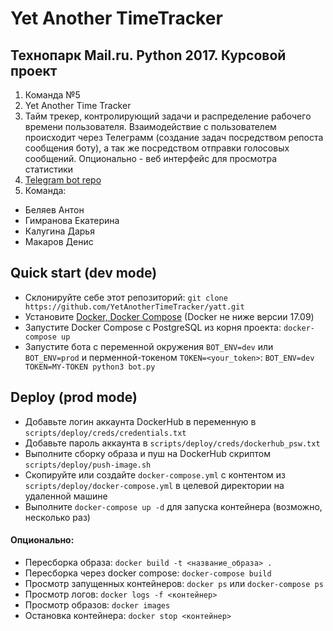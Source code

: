 # Yet Another TimeTracker

## Технопарк Mail.ru. Python 2017. Курсовой проект

1) Команда №5
2) Yet Another Time Tracker
3) Тайм трекер, контролирующий задачи и распределение рабочего времени пользователя. Взаимодействие с пользователем происходит через Телеграмм (создание задач посредством репоста сообщения боту), а так же посредством отправки голосовых сообщений. Опционально - веб интерфейс для просмотра статистики
4) [Telegram bot repo](https://github.com/YetAnotherTimeTracker/yatt)
5) Команда:
 - Беляев Антон
 - Гимранова Екатерина
 - Калугина Дарья
 - Макаров Денис
 
 
 
## Quick start (dev mode)
- Склонируйте себе этот репозиторий: `git clone https://github.com/YetAnotherTimeTracker/yatt.git`
- Установите [Docker, Docker Compose](https://docs.docker.com/docker-for-mac/install/#download-docker-for-mac) (Docker не ниже версии 17.09)
- Запустите Docker Compose с PostgreSQL из корня проекта: `docker-compose up`
- Запустите бота c переменной окружения `BOT_ENV=dev` или `BOT_ENV=prod` и перменной-токеном `TOKEN=<your_token>`: `BOT_ENV=dev TOKEN=MY-TOKEN python3 bot.py`


## Deploy (prod mode)
- Добавьте логин аккаунта DockerHub в переменную в `scripts/deploy/creds/credentials.txt`
- Добавьте пароль аккаунта в `scripts/deploy/creds/dockerhub_psw.txt`
- Выполните сборку образа и пуш на DockerHub скриптом `scripts/deploy/push-image.sh`
- Скопируйте или создайте `docker-compose.yml` с контентом из `scripts/deploy/docker-compose.yml` в целевой директории на удаленной машине 
- Выполните `docker-compose up -d` для запуска контейнера (возможно, несколько раз)

#### Опционально:

- Пересборка образа: `docker build -t <название_образа> .`
- Пересборка через docker compose: `docker-compose build`
- Просмотр запущенных контейнеров: `docker ps` или `docker-compose ps`
- Просмотр логов: `docker logs -f <контейнер>`
- Просмотр образов: `docker images`
- Остановка контейнера: `docker stop <контейнер>`
